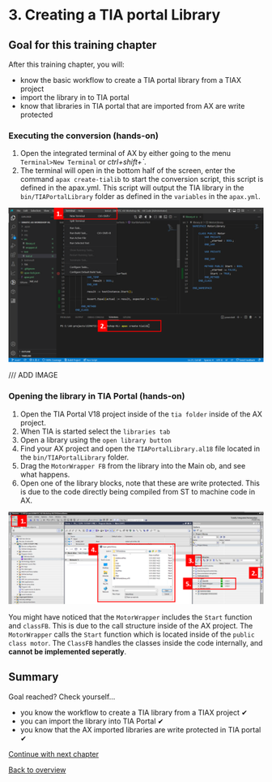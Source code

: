 # 3. Creating a TIA portal Library

## Goal for this training chapter

After this training chapter, you will:

- know the basic workflow to create a TIA portal library from a TIAX project
- import the library in to TIA portal
- know that libraries in TIA portal that are imported from AX are write protected

### Executing the conversion (hands-on)

1. Open the integrated terminal of AX by either going to the menu `Terminal>New Terminal` or *ctrl+shift+`*.
2. The terminal will open in the bottom half of the screen, enter the command `apax create-tialib` to start the conversion script, this script is defined in the apax.yml. This script will output the TIA library in the `bin/TIAPortalLibrary` folder as defined in the `variables` in the `apax.yml`.

![drawing](./assets/20230601_110209_image.png)

/// ADD IMAGE

### Opening the library in TIA Portal (hands-on)

1. Open the TIA Portal V18 project inside of the `tia folder` inside of the AX project.
2. When TIA is started select the `libraries tab`
3. Open a library using the `open library button`
4. Find your AX project and open the `TIAPortalLibrary.al18` file located in the `bin/TIAPortalLibrary` folder.
5. Drag the `MotorWrapper FB` from the library into the Main ob, and see what happens.
6. Open one of the library blocks, note that these are write protected. This is due to the code directly being compiled from ST to machine code in AX.

![](assets\20230601_111021_image.png)

You might have noticed that the `MotorWrapper` includes the `Start` function and `classFB`. This is due to the call structure inside of the AX project. The `MotorWrapper` calls the `Start` function which is located inside of the `public class motor`. The `ClassFB` handles the classes inside the code internally, and **cannot be implemented seperatly**.

## Summary

Goal reached? Check yourself...

- you know the workflow to create a TIA library from a TIAX project ✔
- you can import the library into TIA Portal ✔
- you know that the AX imported libraries are write protected in TIA portal ✔

[Continue with next chapter](./4-programmingOwn.md)

[Back to overview](./../README.md)
